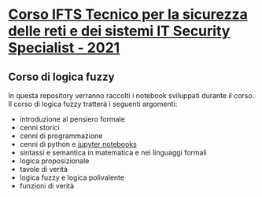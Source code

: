 
#  [Corso IFTS Tecnico per la sicurezza delle reti e dei sistemi IT Security Specialist - 2021](https://www.scuolalatecnica.it/ifts)

## Corso di logica fuzzy  


In questa repository verranno raccolti i notebook sviluppati durante il corso. Il corso di logica fuzzy tratterà i seguenti  argomenti: 
- introduzione al pensiero formale
- cenni storici 
- cenni di programmazione
- cenni di python e [jupyter notebooks](https://github.com/jupyter/notebook)
- sintassi e semantica in matematica e nei linguaggi formali
- logica proposizionale
- tavole di verità 
- logica fuzzy e logica polivalente
- funzioni  di verità 

